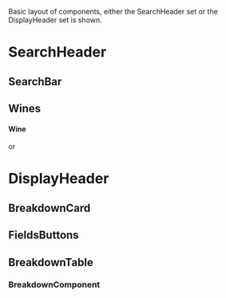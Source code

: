 Basic layout of components, either the SearchHeader set or the DisplayHeader set is shown.

# SearchHeader
## SearchBar
## Wines
#### Wine

or

# DisplayHeader
## BreakdownCard
## FieldsButtons
## BreakdownTable
### BreakdownComponent
